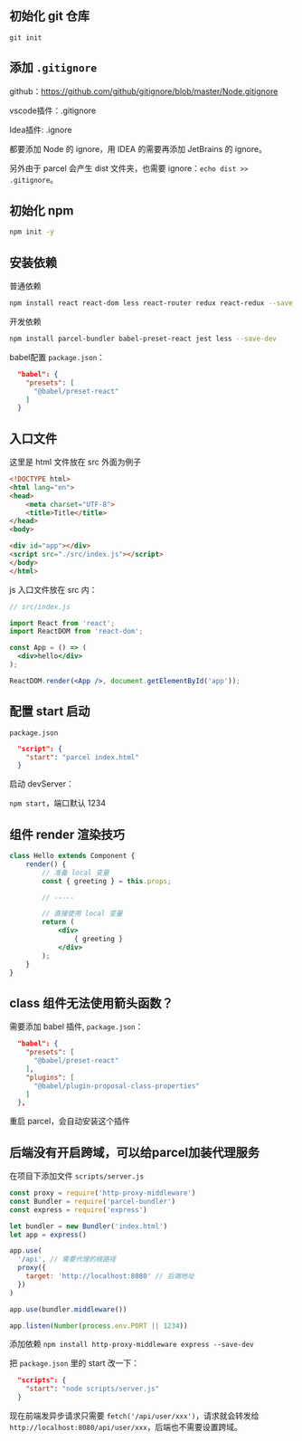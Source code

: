 ## 初始化 git 仓库

```
git init
```

## 添加 `.gitignore`

github：https://github.com/github/gitignore/blob/master/Node.gitignore

vscode插件：.gitignore

Idea插件: .ignore

都要添加 Node 的 ignore，用 IDEA 的需要再添加 JetBrains 的 ignore。

另外由于 parcel 会产生 dist 文件夹，也需要 ignore：`echo dist >> .gitignore`。

## 初始化 npm

``` bash
npm init -y
```

## 安装依赖

普通依赖

``` bash
npm install react react-dom less react-router redux react-redux --save
```

开发依赖

``` bash
npm install parcel-bundler babel-preset-react jest less --save-dev
```

babel配置 `package.json`：

``` json
  "babel": {
    "presets": [
      "@babel/preset-react"
    ]
  }
```

## 入口文件

这里是 html 文件放在 src 外面为例子

``` html
<!DOCTYPE html>
<html lang="en">
<head>
    <meta charset="UTF-8">
    <title>Title</title>
</head>
<body>

<div id="app"></div>
<script src="./src/index.js"></script>
</body>
</html>
```

js 入口文件放在 src 内：

``` jsx
// src/index.js

import React from 'react';
import ReactDOM from 'react-dom';

const App = () => (
  <div>hello</div>
);

ReactDOM.render(<App />, document.getElementById('app'));
```

## 配置 start 启动


`package.json` 

``` json
  "script": {
    "start": "parcel index.html"
  }
```

启动 devServer：

`npm start`，端口默认 1234

## 组件 render 渲染技巧

``` jsx
class Hello extends Component {
    render() {
        // 准备 local 变量
        const { greeting } = this.props;

        // -----

        // 直接使用 local 变量
        return (
            <div>
                { greeting }
            </div>
        );
    }
}
```

## class 组件无法使用箭头函数？

需要添加 babel 插件, `package.json`：

``` json
  "babel": {
    "presets": [
      "@babel/preset-react"
    ],
    "plugins": [
      "@babel/plugin-proposal-class-properties"
    ]
  },
```

重启 parcel，会自动安装这个插件

## 后端没有开启跨域，可以给parcel加装代理服务


在项目下添加文件 `scripts/server.js`

``` js
const proxy = require('http-proxy-middleware')
const Bundler = require('parcel-bundler')
const express = require('express')

let bundler = new Bundler('index.html')
let app = express()

app.use(
  '/api', // 需要代理的根路径
  proxy({
    target: 'http://localhost:8080' // 后端地址
  })
)

app.use(bundler.middleware())

app.listen(Number(process.env.PORT || 1234))
```

添加依赖 `npm install http-proxy-middleware express --save-dev`

把 `package.json` 里的 start 改一下：

``` json
  "scripts": {
    "start": "node scripts/server.js"
  }
```

现在前端发异步请求只需要 `fetch('/api/user/xxx')`，请求就会转发给 `http://localhost:8080/api/user/xxx`，后端也不需要设置跨域。
